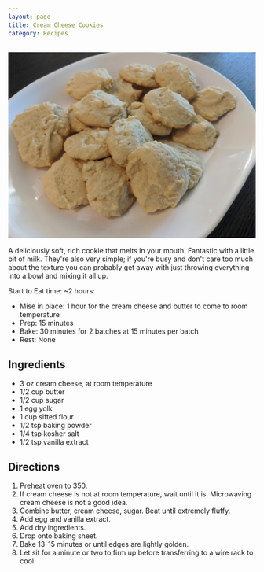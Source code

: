 ```yaml
---
layout: page
title: Cream Cheese Cookies
category: Recipes
---
```


![A picture of the cookies](/assets/images/cream_cheese_cookies.jpg?raw=true)

A deliciously soft, rich cookie that melts in your mouth. Fantastic
with a little bit of milk. They're also very simple; if you're busy
and don't care too much about the texture you can probably get away
with just throwing everything into a bowl and mixing it all up.

Start to Eat time: ~2 hours:
- Mise in place: 1 hour for the cream cheese and butter to come to
  room temperature
- Prep: 15 minutes
- Bake: 30 minutes for 2 batches at 15 minutes per batch
- Rest: None

## Ingredients
- 3 oz cream cheese, at room temperature
- 1/2 cup butter
- 1/2 cup sugar
- 1 egg yolk
- 1 cup sifted flour
- 1/2 tsp baking powder
- 1/4 tsp kosher salt
- 1/2 tsp vanilla extract


## Directions
1. Preheat oven to 350.
1. If cream cheese is not at room temperature, wait until it
   is. Microwaving cream cheese is not a good idea.
1. Combine butter, cream cheese, sugar. Beat until extremely fluffy.
1. Add egg and vanilla extract.
1. Add dry ingredients.
1. Drop onto baking sheet.
1. Bake 13-15 minutes or until edges are lightly golden.
1. Let sit for a minute or two to firm up before transferring to a
   wire rack to cool.
